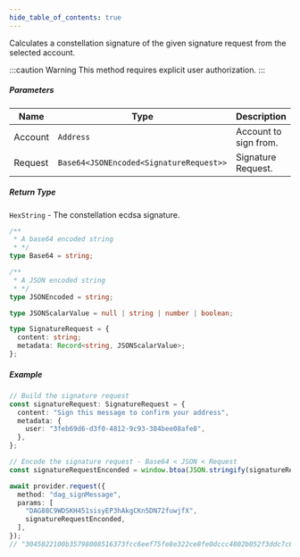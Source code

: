```yaml
---
hide_table_of_contents: true
---
```


<head>
  <meta
    name="description"
    content="Calculates a constellation signature of the given signature request from the selected account."
  />
</head>

<intro-end />

Calculates a constellation signature of the given signature request from the selected account.

:::caution Warning
This method requires explicit user authorization.
:::

##### Parameters

| Name    | Type                                    | Description           |
| ------- | --------------------------------------- | --------------------- |
| Account | `Address`                               | Account to sign from. |
| Request | `Base64<JSONEncoded<SignatureRequest>>` | Signature Request.    |

##### Return Type

`HexString` - The constellation ecdsa signature.

```typescript title="Base64"
/**
 * A base64 encoded string
 * */
type Base64 = string;
```

```typescript title="JSONEncoded"
/**
 * A JSON encoded string
 * */
type JSONEncoded = string;
```

```typescript title="JSONScalarValue"
type JSONScalarValue = null | string | number | boolean;
```

<div id="tst-signaturerequest"></div>

```typescript title="SignatureRequest"
type SignatureRequest = {
  content: string;
  metadata: Record<string, JSONScalarValue>;
};
```

##### Example

```typescript title="TypeScript"
// Build the signature request
const signatureRequest: SignatureRequest = {
  content: "Sign this message to confirm your address",
  metadata: {
    user: "3feb69d6-d3f0-4812-9c93-384bee08afe8",
  },
};

// Encode the signature request - Base64 < JSON < Request
const signatureRequestEnconded = window.btoa(JSON.stringify(signatureRequest));

await provider.request({
  method: "dag_signMessage",
  params: [
    "DAG88C9WDSKH451sisyEP3hAkgCKn5DN72fuwjfX",
    signatureRequestEnconded,
  ],
});
// "3045022100b35798008516373fcc6eef75fe8e322ce8fe0dccc4802b052f3ddc7c6b5dc2900220154cac1e4f3e7d9a64f4ed9d2a518221b273fe782f037a5842725054f1c62280"
```
